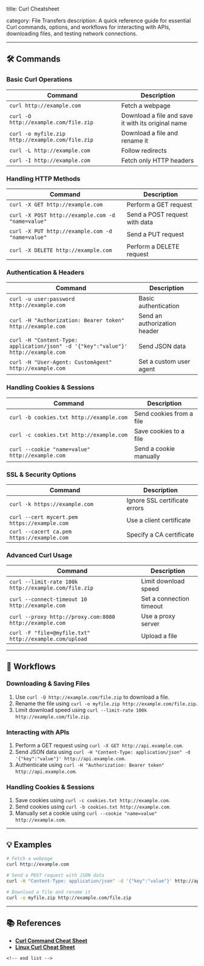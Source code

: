 title: Curl Cheatsheet

category: File Transfers
description: A quick reference guide for essential Curl commands, options, and workflows for interacting with APIs, downloading files, and testing network connections.

---

## 🛠️ Commands

### **Basic Curl Operations**

| Command                                            | Description                                        |
| -------------------------------------------------- | -------------------------------------------------- |
| `curl http://example.com`                        | Fetch a webpage                                    |
| `curl -O http://example.com/file.zip`            | Download a file and save it with its original name |
| `curl -o myfile.zip http://example.com/file.zip` | Download a file and rename it                      |
| `curl -L http://example.com`                     | Follow redirects                                   |
| `curl -I http://example.com`                     | Fetch only HTTP headers                            |

### **Handling HTTP Methods**

| Command                                             | Description                   |
| --------------------------------------------------- | ----------------------------- |
| `curl -X GET http://example.com`                  | Perform a GET request         |
| `curl -X POST http://example.com -d "name=value"` | Send a POST request with data |
| `curl -X PUT http://example.com -d "name=value"`  | Send a PUT request            |
| `curl -X DELETE http://example.com`               | Perform a DELETE request      |

### **Authentication & Headers**

| Command                                                                              | Description                  |
| ------------------------------------------------------------------------------------ | ---------------------------- |
| `curl -u user:password http://example.com`                                         | Basic authentication         |
| `curl -H "Authorization: Bearer token" http://example.com`                         | Send an authorization header |
| `curl -H "Content-Type: application/json" -d '{"key":"value"}' http://example.com` | Send JSON data               |
| `curl -H "User-Agent: CustomAgent" http://example.com`                             | Set a custom user agent      |

### **Handling Cookies & Sessions**

| Command                                           | Description              |
| ------------------------------------------------- | ------------------------ |
| `curl -b cookies.txt http://example.com`        | Send cookies from a file |
| `curl -c cookies.txt http://example.com`        | Save cookies to a file   |
| `curl --cookie "name=value" http://example.com` | Send a cookie manually   |

### **SSL & Security Options**

| Command                                        | Description                   |
| ---------------------------------------------- | ----------------------------- |
| `curl -k https://example.com`                | Ignore SSL certificate errors |
| `curl --cert mycert.pem https://example.com` | Use a client certificate      |
| `curl --cacert ca.pem https://example.com`   | Specify a CA certificate      |

### **Advanced Curl Usage**

| Command                                                   | Description              |
| --------------------------------------------------------- | ------------------------ |
| `curl --limit-rate 100k http://example.com/file.zip`    | Limit download speed     |
| `curl --connect-timeout 10 http://example.com`          | Set a connection timeout |
| `curl --proxy http://proxy.com:8080 http://example.com` | Use a proxy server       |
| `curl -F "file=@myfile.txt" http://example.com/upload`  | Upload a file            |

---

## 🔄 Workflows

### **Downloading & Saving Files**

1. Use `curl -O http://example.com/file.zip` to download a file.
2. Rename the file using `curl -o myfile.zip http://example.com/file.zip`.
3. Limit download speed using `curl --limit-rate 100k http://example.com/file.zip`.

### **Interacting with APIs**

1. Perform a GET request using `curl -X GET http://api.example.com`.
2. Send JSON data using `curl -H "Content-Type: application/json" -d '{"key":"value"}' http://api.example.com`.
3. Authenticate using `curl -H "Authorization: Bearer token" http://api.example.com`.

### **Handling Cookies & Sessions**

1. Save cookies using `curl -c cookies.txt http://example.com`.
2. Send cookies using `curl -b cookies.txt http://example.com`.
3. Manually set a cookie using `curl --cookie "name=value" http://example.com`.

---

## 💡 Examples

```sh
# Fetch a webpage
curl http://example.com

# Send a POST request with JSON data
curl -H "Content-Type: application/json" -d '{"key":"value"}' http://api.example.com

# Download a file and rename it
curl -o myfile.zip http://example.com/file.zip
```

---

## 📚 References

- **[Curl Command Cheat Sheet](https://quickref.me/curl.html)**
- **[Linux Curl Cheat Sheet](https://linuxopsys.com/curl-command-cheat-sheet)**

```
<!-- end list -->
```
